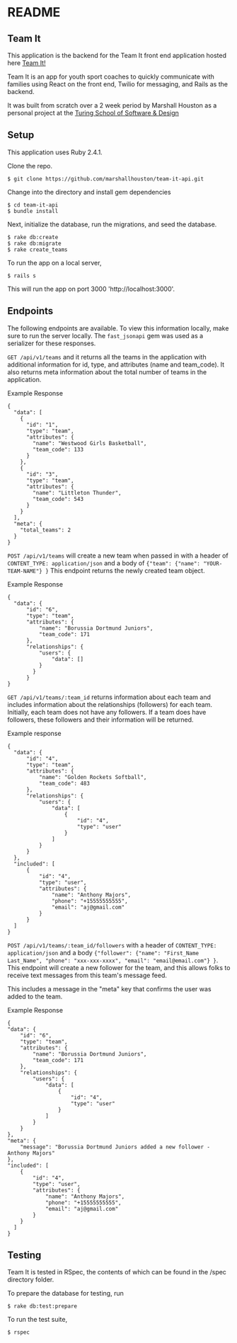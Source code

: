 # README

## Team It

This application is the backend for the Team It front end application hosted here [Team It!](https://marshallhouston.github.io/team-it/)

Team It is an app for youth sport coaches to quickly communicate with families using React on the front end, Twilio for messaging, and Rails as the backend.

It was built from scratch over a 2 week period by Marshall Houston as a personal project at the [Turing School of Software & Design](https://www.turing.io/)

## Setup
This application uses Ruby 2.4.1.

Clone the repo.

    $ git clone https://github.com/marshallhouston/team-it-api.git

Change into the directory and install gem dependencies

    $ cd team-it-api
    $ bundle install

Next, initialize the database, run the migrations, and seed the database.

    $ rake db:create
    $ rake db:migrate
    $ rake create_teams

To run the app on a local server,

    $ rails s

This will run the app on port 3000 'http://localhost:3000'.

## Endpoints

The following endpoints are available. To view this information locally, make sure to run the server locally. The `fast_jsonapi` gem was used as a serializer for these responses.

  `GET /api/v1/teams` and it returns all the teams in the application with additional information for id, type, and attributes (name and team_code). It also returns meta information about the total number of teams in the application.

  Example Response
  ```
  {
    "data": [
      {
        "id": "1",
        "type": "team",
        "attributes": {
          "name": "Westwood Girls Basketball",
          "team_code": 133
        }
      },
      {
        "id": "3",
        "type": "team",
        "attributes": {
          "name": "Littleton Thunder",
          "team_code": 543
        }
      }
    ],
    "meta": {
      "total_teams": 2
    }
  }
  ```

  `POST /api/v1/teams` will create a new team when passed in with a header of `CONTENT_TYPE: application/json` and a body of `{"team": {"name": "YOUR-TEAM-NAME"} }` This endpoint returns the newly created team object.

  Example Response
  ```
  {
    "data": {
        "id": "6",
        "type": "team",
        "attributes": {
            "name": "Borussia Dortmund Juniors",
            "team_code": 171
        },
        "relationships": {
            "users": {
                "data": []
            }
          }
        }
  }
  ```


  `GET /api/v1/teams/:team_id` returns information about each team and includes information about the relationships (followers) for each team. Initially, each team does not have any followers. If a team does have followers, these followers and their information will be returned.

  Example response
  ```
  {
    "data": {
        "id": "4",
        "type": "team",
        "attributes": {
            "name": "Golden Rockets Softball",
            "team_code": 483
        },
        "relationships": {
            "users": {
                "data": [
                    {
                        "id": "4",
                        "type": "user"
                    }
                ]
            }
        }
    },
    "included": [
        {
            "id": "4",
            "type": "user",
            "attributes": {
                "name": "Anthony Majors",
                "phone": "+15555555555",
                "email": "aj@gmail.com"
            }
        }
    ]
  }
  ```

  `POST /api/v1/teams/:team_id/followers` with a header of `CONTENT_TYPE: application/json` and a body `{"follower": {"name": "First_Name Last_Name", "phone": "xxx-xxx-xxxx", "email": "email@email.com"} }`. This endpoint will create a new follower for the team, and this allows folks to receive text messages from this team's message feed.

  This includes a message in the "meta" key that confirms the user was added to the team.

  Example Response
  ```
  {
  "data": {
      "id": "6",
      "type": "team",
      "attributes": {
          "name": "Borussia Dortmund Juniors",
          "team_code": 171
      },
      "relationships": {
          "users": {
              "data": [
                  {
                      "id": "4",
                      "type": "user"
                  }
              ]
          }
      }
  },
  "meta": {
      "message": "Borussia Dortmund Juniors added a new follower - Anthony Majors"
  },
  "included": [
      {
          "id": "4",
          "type": "user",
          "attributes": {
              "name": "Anthony Majors",
              "phone": "+15555555555",
              "email": "aj@gmail.com"
          }
      }
    ]
  }
  ```

## Testing

Team It is tested in RSpec, the contents of which can be found in the /spec directory folder.

To prepare the database for testing, run

    $ rake db:test:prepare

To run the test suite,

    $ rspec
